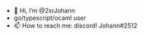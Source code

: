- 👋 Hi, I’m @2xrJohann
- go/typescript/ocaml user
- 📫 How to reach me: discord! Johann#2512

<!---
2xrJohann/2xrJohann is a ✨ special ✨ repository because its `README.md` (this file) appears on your GitHub profile.
You can click the Preview link to take a look at your changes.
--->
